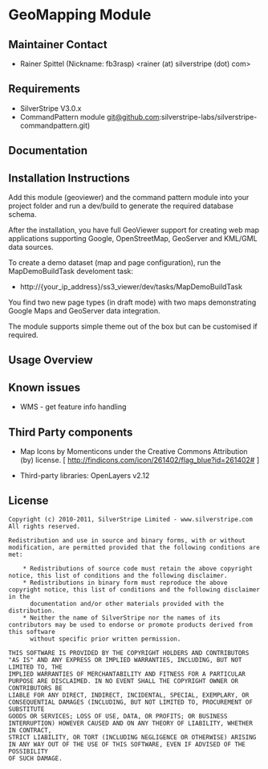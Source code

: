 # GeoMapping Module ##

## Maintainer Contact ##

 * Rainer Spittel (Nickname: fb3rasp) <rainer (at) silverstripe (dot) com>

## Requirements ##

 * SilverStripe V3.0.x
 * CommandPattern module git@github.com:silverstripe-labs/silverstripe-commandpattern.git)

## Documentation ##


## Installation Instructions ##

Add this module (geoviewer)  and the command pattern module into your project folder and 
run a dev/build to generate the required database schema.

After the installation, you have full GeoViewer support for creating web map applications
supporting Google, OpenStreetMap, GeoServer and KML/GML data sources.

To create a demo dataset (map and page configuration), run the MapDemoBuildTask develoment task:

- http://{your_ip_address}/ss3_viewer/dev/tasks/MapDemoBuildTask

You find two new page types (in draft mode) with two maps demonstrating Google Maps and GeoServer
data integration.

The module supports simple theme out of the box but can be customised if required.

## Usage Overview ##

## Known issues ##

- WMS - get feature info handling

## Third Party components ##

* Map Icons by Momenticons under the Creative Commons Attribution (by) license.
  [ http://findicons.com/icon/261402/flag_blue?id=261402# ]

* Third-party libraries: OpenLayers v2.12

## License ##

	Copyright (c) 2010-2011, SilverStripe Limited - www.silverstripe.com
	All rights reserved.

	Redistribution and use in source and binary forms, with or without modification, are permitted provided that the following conditions are met:

	    * Redistributions of source code must retain the above copyright notice, this list of conditions and the following disclaimer.
	    * Redistributions in binary form must reproduce the above copyright notice, this list of conditions and the following disclaimer in the 
	      documentation and/or other materials provided with the distribution.
	    * Neither the name of SilverStripe nor the names of its contributors may be used to endorse or promote products derived from this software 
	      without specific prior written permission.

	THIS SOFTWARE IS PROVIDED BY THE COPYRIGHT HOLDERS AND CONTRIBUTORS "AS IS" AND ANY EXPRESS OR IMPLIED WARRANTIES, INCLUDING, BUT NOT LIMITED TO, THE 
	IMPLIED WARRANTIES OF MERCHANTABILITY AND FITNESS FOR A PARTICULAR PURPOSE ARE DISCLAIMED. IN NO EVENT SHALL THE COPYRIGHT OWNER OR CONTRIBUTORS BE 
	LIABLE FOR ANY DIRECT, INDIRECT, INCIDENTAL, SPECIAL, EXEMPLARY, OR CONSEQUENTIAL DAMAGES (INCLUDING, BUT NOT LIMITED TO, PROCUREMENT OF SUBSTITUTE 
	GOODS OR SERVICES; LOSS OF USE, DATA, OR PROFITS; OR BUSINESS INTERRUPTION) HOWEVER CAUSED AND ON ANY THEORY OF LIABILITY, WHETHER IN CONTRACT, 
	STRICT LIABILITY, OR TORT (INCLUDING NEGLIGENCE OR OTHERWISE) ARISING IN ANY WAY OUT OF THE USE OF THIS SOFTWARE, EVEN IF ADVISED OF THE POSSIBILITY 
	OF SUCH DAMAGE.